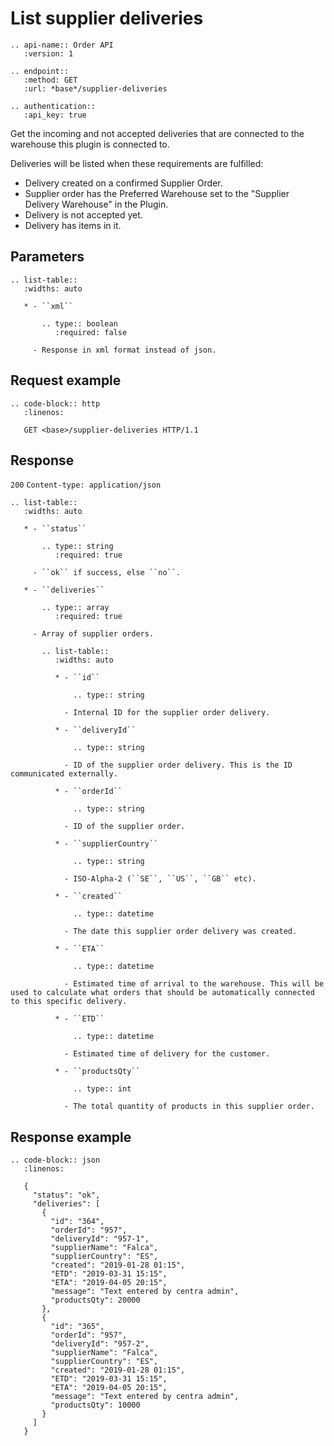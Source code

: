 # List supplier deliveries

```eval_rst
.. api-name:: Order API
   :version: 1

.. endpoint::
   :method: GET
   :url: *base*/supplier-deliveries

.. authentication::
   :api_key: true
```

Get the incoming and not accepted deliveries that are connected to the warehouse this plugin is connected to.

Deliveries will be listed when these requirements are fulfilled:

* Delivery created on a confirmed Supplier Order.
* Supplier order has the Preferred Warehouse set to the "Supplier Delivery Warehouse" in the Plugin.
* Delivery is not accepted yet.
* Delivery has items in it.

## Parameters

```eval_rst
.. list-table::
   :widths: auto

   * - ``xml``

       .. type:: boolean
          :required: false

     - Response in xml format instead of json.
```

## Request example

```eval_rst
.. code-block:: http
   :linenos:

   GET <base>/supplier-deliveries HTTP/1.1

```

## Response

`200` `Content-type: application/json`

```eval_rst
.. list-table::
   :widths: auto

   * - ``status``

       .. type:: string
          :required: true

     - ``ok`` if success, else ``no``.

   * - ``deliveries``

       .. type:: array
          :required: true

     - Array of supplier orders.

       .. list-table::
          :widths: auto

          * - ``id``

              .. type:: string

            - Internal ID for the supplier order delivery.

          * - ``deliveryId``

              .. type:: string

            - ID of the supplier order delivery. This is the ID communicated externally.

          * - ``orderId``

              .. type:: string

            - ID of the supplier order.

          * - ``supplierCountry``

              .. type:: string

            - ISO-Alpha-2 (``SE``, ``US``, ``GB`` etc).

          * - ``created``

              .. type:: datetime

            - The date this supplier order delivery was created.

          * - ``ETA``

              .. type:: datetime

            - Estimated time of arrival to the warehouse. This will be used to calculate what orders that should be automatically connected to this specific delivery.

          * - ``ETD``

              .. type:: datetime

            - Estimated time of delivery for the customer.

          * - ``productsQty``

              .. type:: int

            - The total quantity of products in this supplier order.

```

## Response example

```eval_rst
.. code-block:: json
   :linenos:

   {
     "status": "ok",
     "deliveries": [
       {
         "id": "364",
         "orderId": "957",
         "deliveryId": "957-1",
         "supplierName": "Falca",
         "supplierCountry": "ES",
         "created": "2019-01-28 01:15",
         "ETD": "2019-03-31 15:15",
         "ETA": "2019-04-05 20:15",
         "message": "Text entered by centra admin",
         "productsQty": 20000
       },
       {
         "id": "365",
         "orderId": "957",
         "deliveryId": "957-2",
         "supplierName": "Falca",
         "supplierCountry": "ES",
         "created": "2019-01-28 01:15",
         "ETD": "2019-03-31 15:15",
         "ETA": "2019-04-05 20:15",
         "message": "Text entered by centra admin",
         "productsQty": 10000
       }
     ]
   }
```
